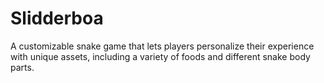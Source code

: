 # Slidderboa
A customizable snake game that lets players personalize their experience with unique assets, including a variety of foods and different snake body parts.
